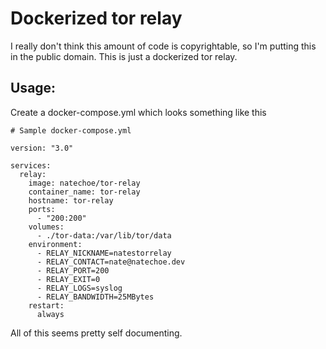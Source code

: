 # Dockerized tor relay

I really don't think this amount of code is copyrightable, so I'm putting this
in the public domain. This is just a dockerized tor relay.

## Usage:

Create a docker-compose.yml which looks something like this

```
# Sample docker-compose.yml

version: "3.0"

services:
  relay:
    image: natechoe/tor-relay
    container_name: tor-relay
    hostname: tor-relay
    ports:
      - "200:200"
    volumes:
      - ./tor-data:/var/lib/tor/data
    environment:
      - RELAY_NICKNAME=natestorrelay
      - RELAY_CONTACT=nate@natechoe.dev
      - RELAY_PORT=200
      - RELAY_EXIT=0
      - RELAY_LOGS=syslog
      - RELAY_BANDWIDTH=25MBytes
    restart:
      always
```

All of this seems pretty self documenting.
